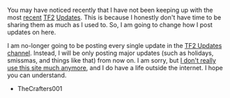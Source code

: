 You may have noticed recently that I have not been keeping up with the most [recent](https://www.teamfortress.com/post.php?id=214279) [TF2](https://www.teamfortress.com/post.php?id=214327) [Updates](https://www.teamfortress.com/post.php?id=214407). This is because I honestly don't have time to be sharing them as much as I used to. So, I am going to change how I post updates on here.

I am no-longer going to be posting every single update in the [TF2 Updates channel](https://gamejolt.com/c/TF2/tf2updates). Instead, I will be only posting major updates (such as holidays, smissmas, and things like that) from now on. I am sorry, but [I don't really use this site much anymore](https://thecrafters001.github.io/blog/posts/2023-11-24-why-i-dont-post-much-on-game-jolt-anymore/), and I do have a life outside the internet. I hope you can understand.

- TheCrafters001
